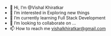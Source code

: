 - 👋 Hi, I’m @Vishal Khiratkar
- 👀 I’m interested in Exploring new things
- 🌱 I’m currently learning Full Stack Development
- 💞️ I’m looking to collaborate on ...
- 📫 How to reach me vishalkhiratkar@gmail.com

<!---
vishkhi123/vishkhi123 is a ✨ special ✨ repository because its `README.md` (this file) appears on your GitHub profile.
You can click the Preview link to take a look at your changes.
- -->



